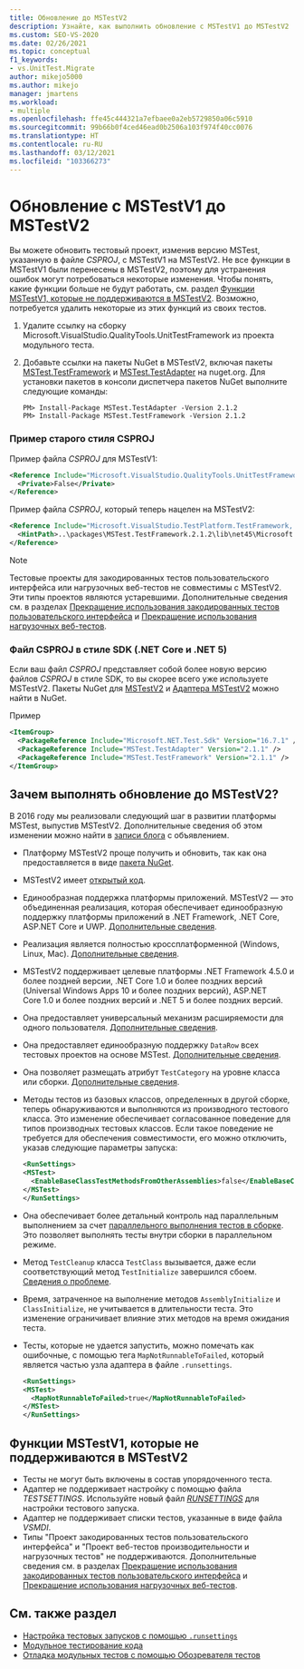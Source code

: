 ```yaml
---
title: Обновление до MSTestV2
description: Узнайте, как выполнить обновление с MSTestV1 до MSTestV2
ms.custom: SEO-VS-2020
ms.date: 02/26/2021
ms.topic: conceptual
f1_keywords:
- vs.UnitTest.Migrate
author: mikejo5000
ms.author: mikejo
manager: jmartens
ms.workload:
- multiple
ms.openlocfilehash: ffe45c444321a7efbaee0a2eb5729850a06c5910
ms.sourcegitcommit: 99b66b0f4ced46ead0b2506a103f974f40cc0076
ms.translationtype: HT
ms.contentlocale: ru-RU
ms.lasthandoff: 03/12/2021
ms.locfileid: "103366273"
---
```

# <a name="upgrade-from-mstestv1-to-mstestv2"></a>Обновление с MSTestV1 до MSTestV2

Вы можете обновить тестовый проект, изменив версию MSTest, указанную в файле *CSPROJ*, с MSTestV1 на MSTestV2. Не все функции в MSTestV1 были перенесены в MSTestV2, поэтому для устранения ошибок могут потребоваться некоторые изменения. Чтобы понять, какие функции больше не будут работать, см. раздел [Функции MSTestV1, которые не поддерживаются в MSTestV2](#mstestv1-features-that-are-not-supported-in-mstestv2). Возможно, потребуется удалить некоторые из этих функций из своих тестов.

1. Удалите ссылку на сборку Microsoft.VisualStudio.QualityTools.UnitTestFramework из проекта модульного теста.
2. Добавьте ссылки на пакеты NuGet в MSTestV2, включая пакеты [MSTest.TestFramework](https://www.nuget.org/packages/MSTest.TestFramework) и [MSTest.TestAdapter](https://www.nuget.org/packages/MSTest.TestAdapter/) на nuget.org. Для установки пакетов в консоли диспетчера пакетов NuGet выполните следующие команды:

    ```console
    PM> Install-Package MSTest.TestAdapter -Version 2.1.2
    PM> Install-Package MSTest.TestFramework -Version 2.1.2
    ```

### <a name="old-style-csproj-example"></a>Пример старого стиля CSPROJ

Пример файла *CSPROJ* для MSTestV1:

```xml
<Reference Include="Microsoft.VisualStudio.QualityTools.UnitTestFramework, Version=10.0.0.0, Culture=neutral, PublicKeyToken=b03f5f7f11d50a3a, processorArchitecture=MSIL">
  <Private>False</Private>
</Reference>
```

Пример файла *CSPROJ*, который теперь нацелен на MSTestV2:

```xml
<Reference Include="Microsoft.VisualStudio.TestPlatform.TestFramework, Version=14.0.0.0, Culture=neutral, PublicKeyToken=b03f5f7f11d50a3a, processorArchitecture=MSIL">
  <HintPath>..\packages\MSTest.TestFramework.2.1.2\lib\net45\Microsoft.VisualStudio.TestPlatform.TestFramework.dll</HintPath>
</Reference>
```

> [!NOTE]
> Тестовые проекты для закодированных тестов пользовательского интерфейса или нагрузочных веб-тестов не совместимы с MSTestV2. Эти типы проектов являются устаревшими. Дополнительные сведения см. в разделах [Прекращение использования закодированных тестов пользовательского интерфейса](https://devblogs.microsoft.com/devops/changes-to-coded-ui-test-in-visual-studio-2019/) и [Прекращение использования нагрузочных веб-тестов](https://devblogs.microsoft.com/devops/cloud-based-load-testing-service-eol/).

### <a name="sdk-style-csproj-net-core-and-net-5"></a>Файл CSPROJ в стиле SDK (.NET Core и .NET 5)

Если ваш файл *CSPROJ* представляет собой более новую версию файлов *CSPROJ* в стиле SDK, то вы скорее всего уже используете MSTestV2. Пакеты NuGet для [MSTestV2](https://www.nuget.org/packages/MSTest.TestFramework) и [Адаптера MSTestV2](https://www.nuget.org/packages/MSTest.TestAdapter/) можно найти в NuGet.

Пример

```xml
<ItemGroup>
  <PackageReference Include="Microsoft.NET.Test.Sdk" Version="16.7.1" />
  <PackageReference Include="MSTest.TestAdapter" Version="2.1.1" />
  <PackageReference Include="MSTest.TestFramework" Version="2.1.1" />
</ItemGroup>
```

## <a name="why-upgrade-to-mstestv2"></a>Зачем выполнять обновление до MSTestV2?

В 2016 году мы реализовали следующий шаг в развитии платформы MSTest, выпустив MSTestV2. Дополнительные сведения об этом изменении можно найти в [записи блога](https://devblogs.microsoft.com/devops/taking-the-mstest-framework-forward-with-mstest-v2/) с объявлением.

* Платформу MSTestV2 проще получить и обновить, так как она предоставляется в виде [пакета NuGet](https://www.nuget.org/packages/MSTest.TestFramework/).
* MSTestV2 имеет [открытый код](https://github.com/microsoft/testfx).
* Единообразная поддержка платформы приложений. MSTestV2 — это объединенная реализация, которая обеспечивает единообразную поддержку платформы приложений в .NET Framework, .NET Core, ASP.NET Core и UWP. [Дополнительные сведения](https://blogs.msdn.microsoft.com/devops/2016/09/01/announcing-mstest-v2-framework-support-for-net-core-1-0-rtm/).
* Реализация является полностью кроссплатформенной (Windows, Linux, Mac). [Дополнительные сведения](https://blogs.msdn.microsoft.com/devops/2017/04/05/mstest-v2-is-open-source/).
* MSTestV2 поддерживает целевые платформы .NET Framework 4.5.0 и более поздней версии, .NET Core 1.0 и более поздних версий (Universal Windows Apps 10 и более поздних версий), ASP.NET Core 1.0 и более поздних версий и .NET 5 и более поздних версий.
* Она предоставляет универсальный механизм расширяемости для одного пользователя. [Дополнительные сведения](https://blogs.msdn.microsoft.com/devops/2017/07/18/extending-mstest-v2/).
* Она предоставляет единообразную поддержку `DataRow` всех тестовых проектов на основе MSTest. [Дополнительные сведения](https://blogs.msdn.microsoft.com/devops/2017/02/25/mstest-v2-now-and-ahead/).
* Она позволяет размещать атрибут `TestCategory` на уровне класса или сборки. [Дополнительные сведения](https://blogs.msdn.microsoft.com/devops/2017/02/25/mstest-v2-now-and-ahead/).
* Методы тестов из базовых классов, определенных в другой сборке, теперь обнаруживаются и выполняются из производного тестового класса. Это изменение обеспечивает согласованное поведение для типов производных тестовых классов. Если такое поведение не требуется для обеспечения совместимости, его можно отключить, указав следующие параметры запуска:

    ```xml
    <RunSettings>    
    <MSTest> 
      <EnableBaseClassTestMethodsFromOtherAssemblies>false</EnableBaseClassTestMethodsFromOtherAssemblies> 
    </MSTest> 
    </RunSettings>
    ```

* Она обеспечивает более детальный контроль над параллельным выполнением за счет [параллельного выполнения тестов в сборке](https://github.com/Microsoft/testfx-docs/blob/master/RFCs/004-In-Assembly-Parallel-Execution.md). Это позволяет выполнять тесты внутри сборки в параллельном режиме.
* Метод `TestCleanup` класса `TestClass` вызывается, даже если соответствующий метод `TestInitialize` завершился сбоем. [Сведения о проблеме](https://github.com/Microsoft/testfx/issues/250).
* Время, затраченное на выполнение методов `AssemblyInitialize` и `ClassInitialize`, не учитывается в длительности теста. Это изменение ограничивает влияние этих методов на время ожидания теста.
* Тесты, которые не удается запустить, можно помечать как ошибочные, с помощью тега `MapNotRunnableToFailed`, который является частью узла адаптера в файле `.runsettings`.

    ```xml
    <RunSettings>    
    <MSTest> 
      <MapNotRunnableToFailed>true</MapNotRunnableToFailed> 
    </MSTest> 
    </RunSettings>
    ```

## <a name="mstestv1-features-that-are-not-supported-in-mstestv2"></a>Функции MSTestV1, которые не поддерживаются в MSTestV2

*   Тесты не могут быть включены в состав упорядоченного теста.
*   Адаптер не поддерживает настройку с помощью файла *TESTSETTINGS*. Используйте новый файл [*RUNSETTINGS*](../test/configure-unit-tests-by-using-a-dot-runsettings-file.md) для настройки тестового запуска.
*   Адаптер не поддерживает списки тестов, указанные в виде файла *VSMDI*.
*   Типы "Проект закодированных тестов пользовательского интерфейса" и "Проект веб-тестов производительности и нагрузочных тестов" не поддерживаются. Дополнительные сведения см. в разделах [Прекращение использования закодированных тестов пользовательского интерфейса](https://devblogs.microsoft.com/devops/changes-to-coded-ui-test-in-visual-studio-2019/) и [Прекращение использования нагрузочных веб-тестов](https://devblogs.microsoft.com/devops/cloud-based-load-testing-service-eol/).

## <a name="see-also"></a>См. также раздел

- [Настройка тестовых запусков с помощью `.runsettings`](../test/configure-unit-tests-by-using-a-dot-runsettings-file.md)
- [Модульное тестирование кода](../test/unit-test-your-code.md)
- [Отладка модульных тестов с помощью Обозревателя тестов](../test/debug-unit-tests-with-test-explorer.md)
